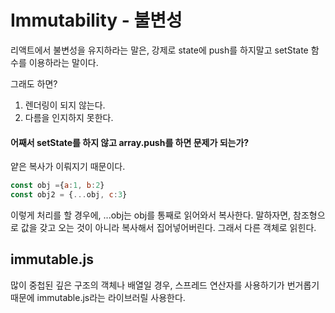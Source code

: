 # Immutability - 불변성

리액트에서 불변성을 유지하라는 말은, 강제로 state에 push를 하지말고 setState 함수를 이용하라는 말이다.

그래도 하면?



1. 렌더링이 되지 않는다. 
2. 다름을 인지하지 못한다. 



#### 어째서 setState를 하지 않고 array.push를 하면 문제가 되는가?

얕은 복사가 이뤄지기 때문이다. 



```javascript
const obj ={a:1, b:2}
const obj2 = {...obj, c:3}
```

이렇게 처리를 할 경우에,  ...obj는 obj를 통째로 읽어와서 복사한다. 말하자면, 참조형으로 값을 갖고 오는 것이 아니라 복사해서 집어넣어버린다. 그래서 다른 객체로 읽힌다. 



## immutable.js

많이 중첩된 깊은 구조의 객체나 배열일 경우, 스프레드 연산자를 사용하기가 번거롭기 때문에 immutable.js라는 라이브러릴 사용한다. 

